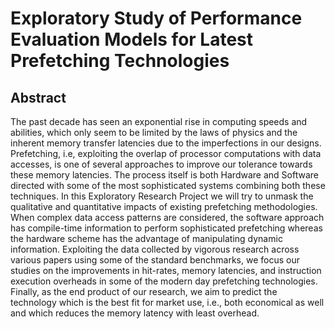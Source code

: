 # Exploratory Study of Performance Evaluation Models for Latest Prefetching Technologies

## Abstract
The past decade has seen an exponential rise in computing speeds and abilities, which only seem to be limited by the laws of physics and the inherent memory transfer latencies due to the imperfections in our designs. Prefetching, i.e, exploiting the overlap of processor computations with data accesses, is one of several approaches to improve our tolerance towards these memory latencies. The process itself is both Hardware and Software directed with some of the most sophisticated systems combining both these techniques.
In this Exploratory Research Project we will try to unmask the qualitative and quantitative impacts of existing prefetching methodologies. When complex data access patterns are considered, the software approach has compile-time information to perform sophisticated prefetching whereas the hardware scheme has the advantage of manipulating dynamic information. 
Exploiting the data collected by vigorous research across various papers using some of the standard benchmarks, we focus our studies on the improvements in hit-rates, memory latencies, and instruction execution overheads in some of the modern day prefetching technologies. Finally, as the end product of our research, we aim to predict the technology which is the best fit for market use, i.e., both economical as well and which reduces the memory latency with least overhead.
